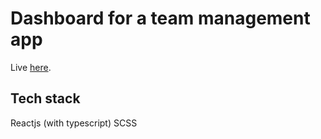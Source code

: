 # Dashboard for a team management app

Live [here](https://team-manager-pi.vercel.app/).

## Tech stack

Reactjs (with typescript)
SCSS

